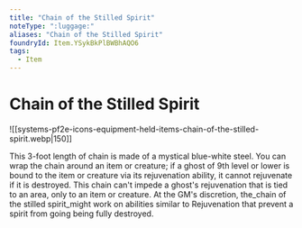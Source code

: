 ```yaml
---
title: "Chain of the Stilled Spirit"
noteType: ":luggage:"
aliases: "Chain of the Stilled Spirit"
foundryId: Item.YSykBkPlBWBhAQO6
tags:
  - Item
---
```


# Chain of the Stilled Spirit
![[systems-pf2e-icons-equipment-held-items-chain-of-the-stilled-spirit.webp|150]]

This 3-foot length of chain is made of a mystical blue-white steel. You can wrap the chain around an item or creature; if a ghost of 9th level or lower is bound to the item or creature via its rejuvenation ability, it cannot rejuvenate if it is destroyed. This chain can't impede a ghost's rejuvenation that is tied to an area, only to an item or creature. At the GM's discretion, the_chain of the stilled spirit_might work on abilities similar to Rejuvenation that prevent a spirit from going being fully destroyed.
